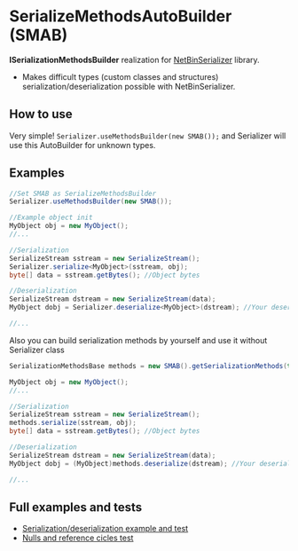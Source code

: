 # SerializeMethodsAutoBuilder (SMAB)
**ISerializationMethodsBuilder** realization for [NetBinSerializer](https://github.com/AndreevNikita/NetBinSerializer) library.

- Makes difficult types (custom classes and structures) serialization/deserialization possible with NetBinSerializer.


## How to use
Very simple! `Serializer.useMethodsBuilder(new SMAB());` and Serializer will use this AutoBuilder for unknown types.


## Examples

```c#
//Set SMAB as SerializeMethodsBuilder
Serializer.useMethodsBuilder(new SMAB());

//Example object init
MyObject obj = new MyObject();
//...

//Serialization
SerializeStream sstream = new SerializeStream();
Serializer.serialize<MyObject>(sstream, obj);
byte[] data = sstream.getBytes(); //Object bytes

//Deserialization
SerializeStream dstream = new SerializeStream(data);
MyObject dobj = Serializer.deserialize<MyObject>(dstream); //Your deserialized object here

//...
```

Also you can build serialization methods by yourself and use it without Serializer class
```c#
SerializationMethodsBase methods = new SMAB().getSerializationMethods(typeof(MyObject), false /* Enable built methods cache in Serializer */);

MyObject obj = new MyObject();
//...

//Serialization
SerializeStream sstream = new SerializeStream();
methods.serialize(sstream, obj);
byte[] data = sstream.getBytes(); //Object bytes

//Deserialization
SerializeStream dstream = new SerializeStream(data);
MyObject dobj = (MyObject)methods.deserialize(dstream); //Your deserialized object here

//...
```

## Full examples and tests
* [Serialization/deserialization example and test](https://github.com/AndreevNikita/SerializeMethodsAutoBuilder/blob/main/SerializeMethodsAutoBuilder/Test/Program.cs)
* [Nulls and reference cicles test](https://github.com/AndreevNikita/SerializeMethodsAutoBuilder/blob/main/SerializeMethodsAutoBuilder/Test/Test2.cs)